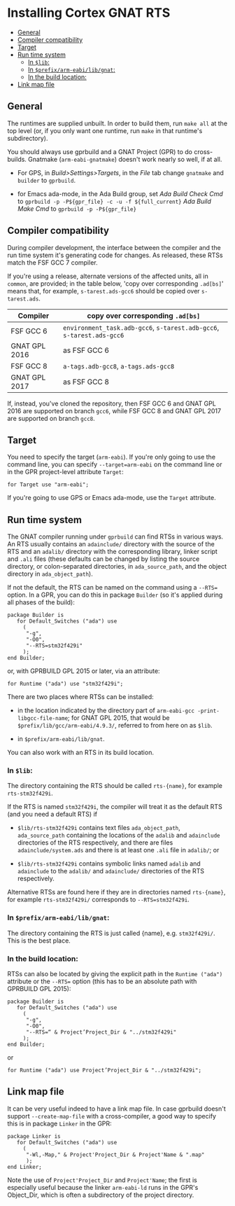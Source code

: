 # Installing Cortex GNAT RTS #

* [General](#general)
* [Compiler compatibility](#compatibility)
* [Target](#target)
* [Run time system](#rts)
  * [In `$lib`:](#in-lib)
  * [In `$prefix/arm-eabi/lib/gnat`:](#with-compiler)
  * [In the build location:](#in-build)
* [Link map file](#link-map)

## General <a name="general"/> ##

The runtimes are supplied unbuilt. In order to build them, run `make
all` at the top level (or, if you only want one runtime, run `make` in
that runtime's subdirectory).

You should always use gprbuild and a GNAT Project (GPR) to do
cross-builds. Gnatmake (`arm-eabi-gnatmake`) doesn't work nearly so
well, if at all.

* For GPS, in _Build>Settings>Targets_, in the _File_ tab change
  `gnatmake` and `builder` to `gprbuild`.

* for Emacs ada-mode, in the Ada Build group, set _Ada Build Check
  Cmd_ to `gprbuild -p -P${gpr_file} -c -u -f ${full_current}` _Ada
  Build Make Cmd_ to `gprbuild -p -P${gpr_file}`

## Compiler compatibility <a name="compatibility"/> ##

During compiler development, the interface between the compiler and
the run time system it's generating code for changes. As released,
these RTSs match the FSF GCC 7 compiler.

If you're using a release, alternate versions of the affected units,
all in `common`, are provided; in the table below, 'copy over
corresponding `.ad[bs]`' means that, for example, `s-tarest.ads-gcc6`
should be copied over `s-tarest.ads`.

| Compiler | copy over corresponding `.ad[bs]` |
| ---------|----------------------------------- |
| FSF GCC 6 | `environment_task.adb-gcc6`, `s-tarest.adb-gcc6`, `s-tarest.ads-gcc6` |
| GNAT GPL 2016 | as FSF GCC 6 |
| FSF GCC 8 | `a-tags.adb-gcc8`, `a-tags.ads-gcc8` |
| GNAT GPL 2017 | as FSF GCC 8 |

If, instead, you've cloned the repository, then FSF GCC 6 and GNAT GPL
2016 are supported on branch `gcc6`, while FSF GCC 8 and GNAT GPL 2017
are supported on branch `gcc8`.

## Target <a name="target"/> ##

You need to specify the target (`arm-eabi`). If you're only going to
use the command line, you can specify `--target=arm-eabi` on the
command line or in the GPR project-level attribute `Target`:

    for Target use "arm-eabi";

If you're going to use GPS or Emacs ada-mode, use the `Target` attribute.

## Run time system <a name="rts"/> ##

The GNAT compiler running under `gprbuild` can find RTSs in various
ways. An RTS usually contains an `adainclude/` directory with the
source of the RTS and an `adalib/` directory with the corresponding
library, linker script and `.ali` files (these defaults can be changed
by listing the source directory, or colon-separated directories, in
`ada_source_path`, and the object directory in `ada_object_path`).

If not the default, the RTS can be named on the command using a
`--RTS=` option. In a GPR, you can do this in package `Builder` (so
it's applied during all phases of the build):

    package Builder is
       for Default_Switches ("ada") use
         (
          "-g",
          "-O0",
          "--RTS=stm32f429i"
         );
    end Builder;

or, with GPRBUILD GPL 2015 or later, via an attribute:

    for Runtime ("ada") use "stm32f429i";

There are two places where RTSs can be installed:

* in the location indicated by the directory part of `arm-eabi-gcc
  -print-libgcc-file-name`; for GNAT GPL 2015, that would be
  `$prefix/lib/gcc/arm-eabi/4.9.3/`, referred to from here on as
  `$lib`.

* in `$prefix/arm-eabi/lib/gnat`.

You can also work with an RTS in its build location.

### In `$lib`: <a name="in-lib"/> ###

The directory containing the RTS should be called `rts-{name}`, for
example `rts-stm32f429i`.

If the RTS is named `stm32f429i`, the compiler will treat it as the
default RTS (and you need a default RTS) if

* `$lib/rts-stm32f429i` contains text files `ada_object_path`,
  `ada_source_path` containing the locations of the `adalib` and
  `adainclude` directories of the RTS respectively, and there are
  files `adainclude/system.ads` and there is at least one `.ali` file
  in `adalib/`; or

* `$lib/rts-stm32f429i` contains symbolic links named `adalib` and
  `adainclude` to the `adalib/` and `adainclude/` directories of the
  RTS respectively.

Alternative RTSs are found here if they are in directories named
`rts-{name}`, for example `rts-stm32f429i/` corresponds to
`--RTS=stm32f429i`.

### In `$prefix/arm-eabi/lib/gnat`: <a name="with-compiler"/> ###

The directory containing the RTS is just called {name},
e.g. `stm32f429i/`. This is the best place.

### In the build location: <a name="in-build"/> ###

RTSs can also be located by giving the explicit path in the `Runtime
("ada")` attribute or the `--RTS=` option (this has to be an absolute
path with GPRBUILD GPL 2015):

    package Builder is
       for Default_Switches ("ada") use
         (
          "-g",
          "-O0",
          "--RTS=“ & Project’Project_Dir & "../stm32f429i"
         );
    end Builder;

or

    for Runtime ("ada") use Project’Project_Dir & "../stm32f429i";

## Link map file <a name="link-map"/> ##

It can be very useful indeed to have a link map file. In case gprbuild
doesn't support `--create-map-file` with a cross-compiler, a good way to
specify this is in package `Linker` in the GPR:

    package Linker is
       for Default_Switches ("ada") use
         (
          "-Wl,-Map," & Project'Project_Dir & Project'Name & ".map"
          );
    end Linker;

Note the use of `Project'Project_Dir` and `Project'Name`; the first is
especially useful because the linker `arm-eabi-ld` runs in the GPR's
Object_Dir, which is often a subdirectory of the project directory.
